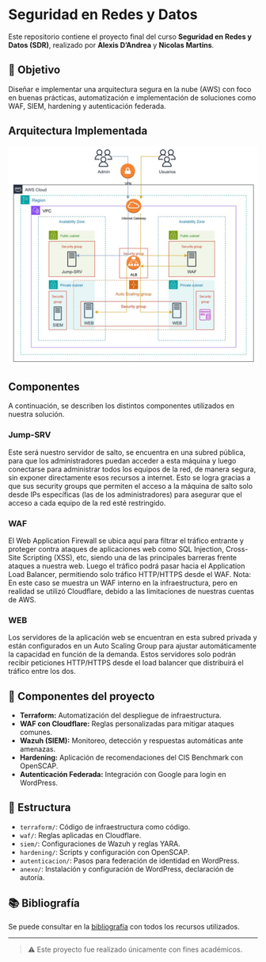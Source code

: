 # Seguridad en Redes y Datos

Este repositorio contiene el proyecto final del curso **Seguridad en Redes y Datos (SDR)**, realizado por **Alexis D’Andrea** y **Nicolas Martins**.

## 📌 Objetivo

Diseñar e implementar una arquitectura segura en la nube (AWS) con foco en buenas prácticas, automatización e implementación de soluciones como WAF, SIEM, hardening y autenticación federada.

## Arquitectura Implementada

![Diagrama AWS](https://github.com/adandrea8/Obligatorio-SRD/blob/main/anexo/Diagrama-SRD.jpg)


## Componentes
A continuación, se describen los distintos componentes utilizados en nuestra solución.

### Jump-SRV
Este será nuestro servidor de salto, se encuentra en una subred pública, para que los administradores
puedan acceder a esta máquina y luego conectarse para administrar todos los equipos de la red, de
manera segura, sin exponer directamente esos recursos a internet.
Esto se logra gracias a que sus security groups que permiten el acceso a la máquina de salto solo
desde IPs específicas (las de los administradores) para asegurar que el acceso a cada equipo de la
red esté restringido.
### WAF

El Web Application Firewall se ubica aquí para filtrar el tráfico entrante y proteger contra ataques
de aplicaciones web como SQL Injection, Cross-Site Scripting (XSS), etc, siendo una de las
principales barreras frente ataques a nuestra web. Luego el tráfico podrá pasar hacia el Application
Load Balancer, permitiendo solo tráfico HTTP/HTTPS desde el WAF.
Nota: En este caso se muestra un WAF interno en la infraestructura, pero en realidad se utilizó
Cloudflare, debido a las limitaciones de nuestras cuentas de AWS.

### WEB
Los servidores de la aplicación web se encuentran en esta subred privada y están configurados en
un Auto Scaling Group para ajustar automáticamente la capacidad en función de la demanda. Estos
servidores solo podrán recibir peticiones HTTP/HTTPS desde el load balancer que distribuirá el
tráfico entre los dos.

## 🧩 Componentes del proyecto

- **Terraform:** Automatización del despliegue de infraestructura.
- **WAF con Cloudflare:** Reglas personalizadas para mitigar ataques comunes.
- **Wazuh (SIEM):** Monitoreo, detección y respuestas automáticas ante amenazas.
- **Hardening:** Aplicación de recomendaciones del CIS Benchmark con OpenSCAP.
- **Autenticación Federada:** Integración con Google para login en WordPress.

## 📁 Estructura

- `terraform/`: Código de infraestructura como código.
- `waf/`: Reglas aplicadas en Cloudflare.
- `siem/`: Configuraciones de Wazuh y reglas YARA.
- `hardening/`: Scripts y configuración con OpenSCAP.
- `autenticacion/`: Pasos para federación de identidad en WordPress.
- `anexo/`: Instalación y configuración de WordPress, declaración de autoría.

## 📚 Bibliografía

Se puede consultar en la [bibliografía](anexo/bibliografia.md) con todos los recursos utilizados.

---

> ⚠️ Este proyecto fue realizado únicamente con fines académicos.
